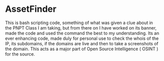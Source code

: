 # AssetFinder
This is bash scripting code, something of what was given a clue about in the PNPT Class I am taking, but from there on I have worked on its banner, made the code and used the command the best to my understanding. Its an ever enhancing code, made duly for personal use to check the whois of the IP, its subdomains, if the domains are live and then to take a screenshots of the domain. This acts as a major part of Open Source Intelligence ( OSINT ) for the source.
